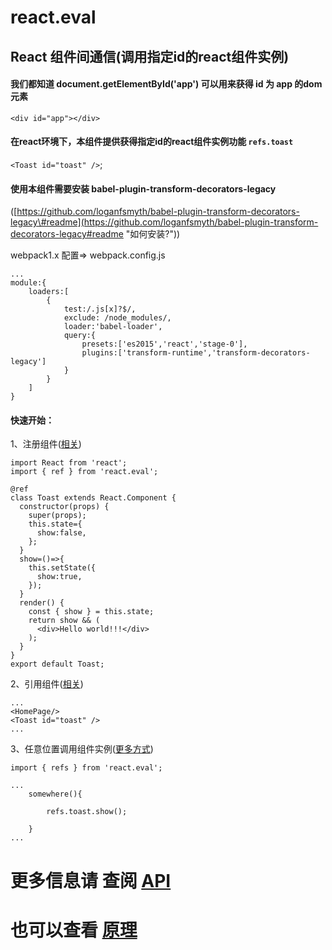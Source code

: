 <!DOCTYPE html>
<html>
<body>

# react.eval

## React 组件间通信\(调用指定id的react组件实例\)

#### 我们都知道 document.getElementById\('app'\) 可以用来获得 id 为 app 的dom元素<br/> 
`<div id="app"></div>`

#### 在react环境下，本组件提供获得指定id的react组件实例功能 `refs.toast`
 `<Toast id="toast" />`;

#### 使用本组件需要安装  babel-plugin-transform-decorators-legacy

\([https://github.com/loganfsmyth/babel-plugin-transform-decorators-legacy\#readme](https://github.com/loganfsmyth/babel-plugin-transform-decorators-legacy#readme "如何安装?")\)

webpack1.x 配置=&gt;  webpack.config.js

```
...
module:{
    loaders:[
        {
            test:/.js[x]?$/,
            exclude: /node_modules/,
            loader:'babel-loader',
            query:{
                presets:['es2015','react','stage-0'],
                plugins:['transform-runtime','transform-decorators-legacy']
            }
        }
    ]
}
```

#### 快速开始：

1、注册组件\([相关](/init.md)\)

```
import React from 'react';
import { ref } from 'react.eval';

@ref
class Toast extends React.Component {
  constructor(props) {
    super(props);
    this.state={
      show:false,
    };
  }
  show=()=>{
    this.setState({
      show:true,
    });
  }
  render() {
    const { show } = this.state;
    return show && (
      <div>Hello world!!!</div>
    );
  }
}
export default Toast;
```

2、引用组件\([相关](/ref.md)\)

```
...
<HomePage/>
<Toast id="toast" />
...
```

3、任意位置调用组件实例\([更多方式](/refs.md)\)

```
import { refs } from 'react.eval';

...
    somewhere(){

        refs.toast.show();

    }
...
```

# 更多信息请 查阅 [API](/api.md)

# 也可以查看 [原理](/yuan-li.md)

</body>
</html>

